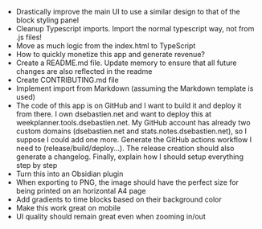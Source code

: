 - Drastically improve the main UI to use a similar design to that of the block styling panel
- Cleanup Typescript imports. Import the normal typescript way, not from .js files!
- Move as much logic from the index.html to TypeScript
- How to quickly monetize this app and generate revenue?
- Create a README.md file. Update memory to ensure that all future changes are also reflected in the readme
- Create CONTRIBUTING.md file
- Implement import from Markdown (assuming the Markdown template is used)
- The code of this app is on GitHub and I want to build it and deploy it from there. I own dsebastien.net and want to deploy this at weekplanner.tools.dsebastien.net. My GitHub account has already two custom domains (dsebastien.net and stats.notes.dsebastien.net), so I suppose I could add one more. Generate the GitHub actions workflow I need to (release/build/deploy...). The release creation should also generate a changelog. Finally, explain how I should setup everything step by step
- Turn this into an Obsidian plugin
- When exporting to PNG, the image should have the perfect size for being printed on an horizontal A4 page
- Add gradients to time blocks based on their background color
- Make this work great on mobile
- UI quality should remain great even when zooming in/out
